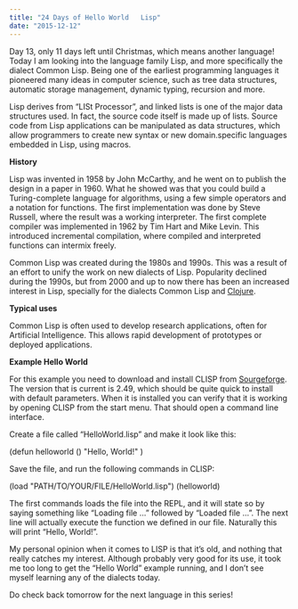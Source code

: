 ```yaml
---
title: "24 Days of Hello World   Lisp"
date: "2015-12-12"
---
```


Day 13, only 11 days left until Christmas, which means another language! Today I am looking into the language family Lisp, and more specifically the dialect Common Lisp. Being one of the earliest programming languages it pioneered many ideas in computer science, such as tree data structures, automatic storage management, dynamic typing, recursion and more.

Lisp derives from “LISt Processor”, and linked lists is one of the major data structures used. In fact, the source code itself is made up of lists. Source code from Lisp applications can be manipulated as data structures, which allow programmers to create new syntax or new domain.specific languages embedded in Lisp, using macros.

**History**

Lisp was invented in 1958 by John McCarthy, and he went on to publish the design in a paper in 1960. What he showed was that you could build a Turing-complete language for algorithms, using a few simple operators and a notation for functions. The first implementation was done by Steve Russell, where the result was a working interpreter. The first complete compiler was implemented in 1962 by Tim Hart and Mike Levin. This introduced incremental compilation, where compiled and interpreted functions can intermix freely.

Common Lisp was created during the 1980s and 1990s. This was a result of an effort to unify the work on new dialects of Lisp. Popularity declined during the 1990s, but from 2000 and up to now there has been an increased interest in Lisp, specially for the dialects Common Lisp and [Clojure](http://leiflarsen.org/2015/24-days-hello-world-clojure).

**Typical uses**

Common Lisp is often used to develop research applications, often for Artificial Intelligence. This allows rapid development of prototypes or deployed applications.

**Example Hello World**

For this example you need to download and install CLISP from [Sourgeforge](http://sourceforge.net/projects/clisp/files/latest/download?source=files). The version that is current is 2.49, which should be quite quick to install with default parameters. When it is installed you can verify that it is working by opening CLISP from the start menu. That should open a command line interface.

Create a file called “HelloWorld.lisp” and make it look like this:

(defun helloworld () "Hello, World!" )

Save the file, and run the following commands in CLISP:

(load "PATH/TO/YOUR/FILE/HelloWorld.lisp") (helloworld)

The first commands loads the file into the REPL, and it will state so by saying something like “Loading file …” followed by “Loaded file …”. The next line will actually execute the function we defined in our file. Naturally this will print “Hello, World!”.

My personal opinion when it comes to LISP is that it’s old, and nothing that really catches my interest. Although probably very good for its use, it took me too long to get the “Hello World” example running, and I don’t see myself learning any of the dialects today.

Do check back tomorrow for the next language in this series!

